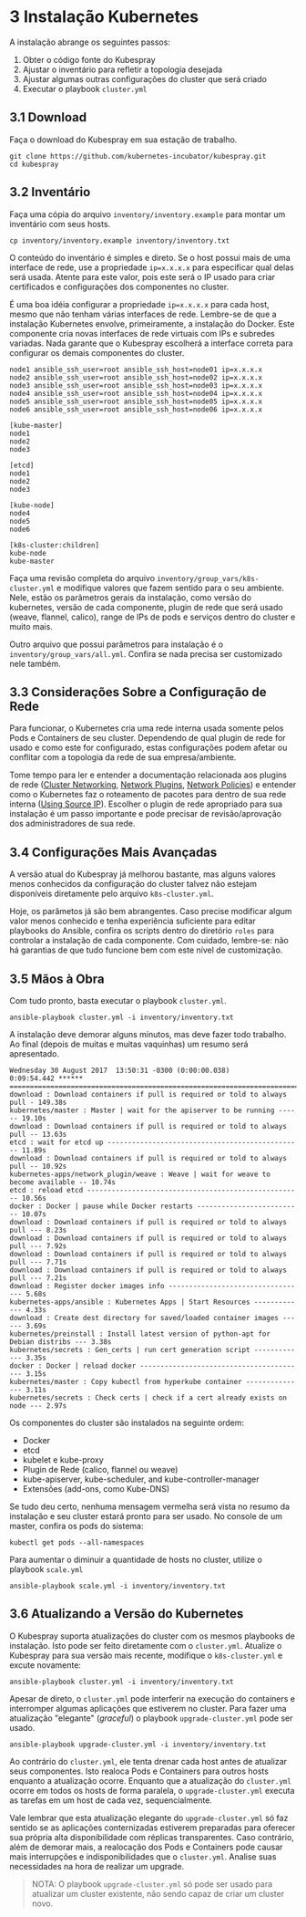 # 3 Instalação Kubernetes

A instalação abrange os seguintes passos:

1. Obter o código fonte do Kubespray
2. Ajustar o inventário para refletir a topologia desejada
3. Ajustar algumas outras configurações do cluster que será criado
4. Executar o playbook `cluster.yml`

## 3.1 Download

Faça o download do Kubespray em sua estação de trabalho.

```
git clone https://github.com/kubernetes-incubator/kubespray.git
cd kubespray
```

## 3.2 Inventário

Faça uma cópia do arquivo `inventory/inventory.example` para montar um inventário com seus hosts.

```
cp inventory/inventory.example inventory/inventory.txt
```

O conteúdo do inventário é simples e direto. Se o host possui mais de uma interface de rede, use a propriedade `ip=x.x.x.x` para especificar qual delas será usada. Atente para este valor, pois este será o IP usado para criar certificados e configurações dos componentes no cluster.

É uma boa idéia configurar a propriedade `ip=x.x.x.x` para cada host, mesmo que não tenham várias interfaces de rede. Lembre-se de que a instalação Kubernetes envolve, primeiramente, a instalação do Docker. Este componente cria novas interfaces de rede virtuais com IPs e subredes variadas. Nada garante que o Kubespray escolherá a interface correta para configurar os demais componentes do cluster.

```
node1 ansible_ssh_user=root ansible_ssh_host=node01 ip=x.x.x.x
node2 ansible_ssh_user=root ansible_ssh_host=node02 ip=x.x.x.x
node3 ansible_ssh_user=root ansible_ssh_host=node03 ip=x.x.x.x
node4 ansible_ssh_user=root ansible_ssh_host=node04 ip=x.x.x.x
node5 ansible_ssh_user=root ansible_ssh_host=node05 ip=x.x.x.x
node6 ansible_ssh_user=root ansible_ssh_host=node06 ip=x.x.x.x

[kube-master]
node1
node2
node3

[etcd]
node1
node2
node3

[kube-node]
node4
node5
node6

[k8s-cluster:children]
kube-node
kube-master
```

Faça uma revisão completa do arquivo `inventory/group_vars/k8s-cluster.yml` e modifique valores que fazem sentido para o seu ambiente. Nele, estão os parâmetros gerais da instalação, como versão do kubernetes, versão de cada componente, plugin de rede que será usado (weave, flannel, calico), range de IPs de pods e serviços dentro do cluster e muito mais.

Outro arquivo que possui parâmetros para instalação é o `inventory/group_vars/all.yml`. Confira se nada precisa ser customizado nele também.

## 3.3 Considerações Sobre a Configuração de Rede

Para funcionar, o Kubernetes cria uma rede interna usada somente pelos Pods e Containers de seu cluster. Dependendo de qual plugin de rede for usado e como este for configurado, estas configurações podem afetar ou conflitar com a topologia da rede de sua empresa/ambiente.

Tome tempo para ler e entender a documentação relacionada aos plugins de rede ([Cluster Networking](https://kubernetes.io/docs/concepts/cluster-administration/networking/), [Network Plugins](https://kubernetes.io/docs/concepts/cluster-administration/network-plugins/), [Network Policies](https://kubernetes.io/docs/concepts/services-networking/network-policies/)) e entender como o Kubernetes faz o roteamento de pacotes para dentro de sua rede interna ([Using Source IP](https://kubernetes.io/docs/tutorials/services/source-ip/)). Escolher o plugin de rede apropriado para sua instalação é um passo importante e pode precisar de revisão/aprovação dos administradores de sua rede.

## 3.4 Configurações Mais Avançadas

A versão atual do Kubespray já melhorou bastante, mas alguns valores menos conhecidos da configuração do cluster talvez não estejam disponíveis diretamente pelo arquivo `k8s-cluster.yml`.

Hoje, os parâmetos já são bem abrangentes. Caso precise modificar algum valor menos conhecido e tenha experiência suficiente para editar playbooks do Ansible, confira os scripts dentro do diretório `roles` para controlar a instalação de cada componente. Com cuidado, lembre-se: não há garantias de que tudo funcione bem com este nível de customização.

## 3.5 Mãos à Obra

Com tudo pronto, basta executar o playbook `cluster.yml`.

```
ansible-playbook cluster.yml -i inventory/inventory.txt
```

A instalação deve demorar alguns minutos, mas deve fazer todo trabalho. Ao final (depois de muitas e muitas vaquinhas) um resumo será apresentado.

```
Wednesday 30 August 2017  13:50:31 -0300 (0:00:00.038)       0:09:54.442 ****** 
=============================================================================== 
download : Download containers if pull is required or told to always pull - 149.38s
kubernetes/master : Master | wait for the apiserver to be running ------ 19.10s
download : Download containers if pull is required or told to always pull -- 13.63s
etcd : wait for etcd up ------------------------------------------------ 11.89s
download : Download containers if pull is required or told to always pull -- 10.92s
kubernetes-apps/network_plugin/weave : Weave | wait for weave to become available -- 10.74s
etcd : reload etcd ----------------------------------------------------- 10.56s
docker : Docker | pause while Docker restarts -------------------------- 10.07s
download : Download containers if pull is required or told to always pull --- 8.23s
download : Download containers if pull is required or told to always pull --- 7.92s
download : Download containers if pull is required or told to always pull --- 7.71s
download : Download containers if pull is required or told to always pull --- 7.21s
download : Register docker images info ---------------------------------- 5.68s
kubernetes-apps/ansible : Kubernetes Apps | Start Resources ------------- 4.33s
download : Create dest directory for saved/loaded container images ------ 3.69s
kubernetes/preinstall : Install latest version of python-apt for Debian distribs --- 3.38s
kubernetes/secrets : Gen_certs | run cert generation script ------------- 3.35s
docker : Docker | reload docker ----------------------------------------- 3.15s
kubernetes/master : Copy kubectl from hyperkube container --------------- 3.11s
kubernetes/secrets : Check certs | check if a cert already exists on node --- 2.97s
```

Os componentes do cluster são instalados na seguinte ordem:

* Docker
* etcd
* kubelet e kube-proxy
* Plugin de Rede (calico, flannel ou weave)
* kube-apiserver, kube-scheduler, and kube-controller-manager
* Extensões (add-ons, como Kube-DNS)

Se tudo deu certo, nenhuma mensagem vermelha será vista no resumo da instalação e seu cluster estará pronto para ser usado. No console de um master, confira os pods do sistema:

```
kubectl get pods --all-namespaces
```

Para aumentar o diminuir a quantidade de hosts no cluster, utilize o playbook `scale.yml`

```
ansible-playbook scale.yml -i inventory/inventory.txt
```

## 3.6 Atualizando a Versão do Kubernetes

O Kubespray suporta atualizações do cluster com os mesmos playbooks de instalação. Isto pode ser feito diretamente com o `cluster.yml`. Atualize o Kubespray para sua versão mais recente, modifique o `k8s-cluster.yml` e excute novamente:

```
ansible-playbook cluster.yml -i inventory/inventory.txt
```

Apesar de direto, o `cluster.yml` pode interferir na execução do containers e interromper algumas aplicações que estiverem no cluster. Para fazer uma atualização "elegante" (*graceful*) o playbook `upgrade-cluster.yml` pode ser usado.

```
ansible-playbook upgrade-cluster.yml -i inventory/inventory.txt
```

Ao contrário do `cluster.yml`, ele tenta drenar cada host antes de atualizar seus componentes. Isto realoca Pods e Containers para outros hosts enquanto a atualização ocorre. Enquanto que a atualização do `cluster.yml` ocorre em todos os hosts de forma paralela, o `upgrade-cluster.yml` executa as tarefas em um host de cada vez, sequencialmente.

Vale lembrar que esta atualização elegante do `upgrade-cluster.yml` só faz sentido se as aplicações conternizadas estiverem preparadas para oferecer sua própria alta disponibilidade com réplicas transparentes. Caso contrário, além de demorar mais, a realocação dos Pods e Containers pode causar mais interrupções e indisponibilidades que o `cluster.yml`. Analise suas necessidades na hora de realizar um upgrade.

> NOTA: O playbook `upgrade-cluster.yml` só pode ser usado para atualizar um cluster existente, não sendo capaz de criar um cluster novo.
